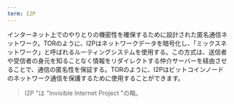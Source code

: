 ```yaml
---
term: I2P
---
```

インターネット上でのやりとりの機密性を確保するために設計された匿名通信ネットワーク。TORのように、I2Pはネットワークデータを暗号化し、「ミックスネットワーク」と呼ばれるルーティングシステムを使用する。この方式は、送信者や受信者の身元を知ることなく情報をリダイレクトする仲介サーバーを経由させることで、通信の匿名性を保証する。TORのように、I2Pはビットコインノードのネットワーク通信を保護するために使用することができます。

> I2P "は "Invisible Internet Project "の略。